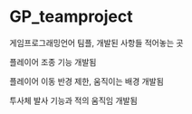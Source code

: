 # GP_teamproject
게임프로그래밍언어 팀플, 개발된 사항들 적어놓는 곳

플레이어 조종 기능 개발됨

플레이어 이동 반경 제한, 움직이는 배경 개발됨

투사체 발사 기능과 적의 움직임 개발됨
